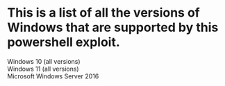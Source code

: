 # This is a list of all the versions of Windows that are supported by this powershell exploit.

Windows 10 (all versions)
<br/>
Windows 11 (all versions)
<br/>
Microsoft Windows Server 2016
<br/>
